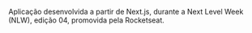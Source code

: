 Aplicação desenvolvida a partir de Next.js, durante a Next Level Week (NLW), edição 04, promovida pela Rocketseat.